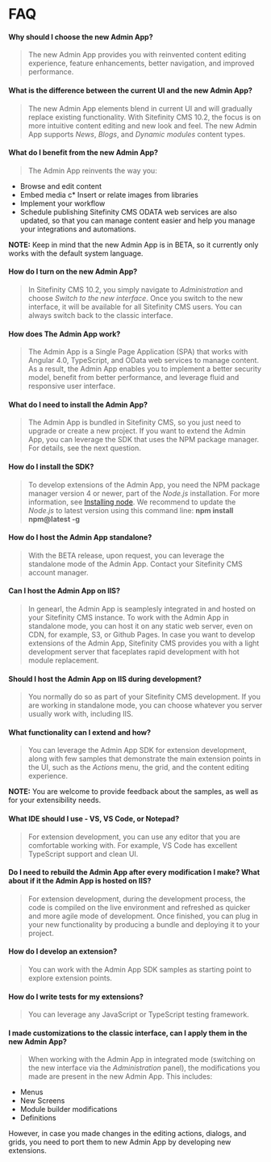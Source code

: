 
# FAQ 
 
 
#### Why should I choose the new Admin App? 

> The new Admin App provides you with reinvented content editing experience, feature enhancements, better navigation, and improved performance. 

#### What is the difference between the current UI and the new Admin App? 

> The new Admin App elements blend in current UI and will gradually replace existing functionality. With Sitefinity CMS 10.2, the focus is on more intuitive content editing and new look and feel. The new Admin App supports *News*, *Blogs*, and *Dynamic modules* content types.

#### What do I benefit from the new Admin App? 
> The Admin App reinvents the way you:
* Browse and edit content
* Embed media
c* Insert or relate images from libraries
* Implement your workflow
* Schedule publishing
Sitefinity CMS ODATA web services are also updated, so that you can manage content easier and help you manage your integrations and automations.

**NOTE:** Keep in mind that the new Admin App is in BETA, so it currently only works with the default system language. 

#### How do I turn on the new Admin App? 
> In Sitefinity CMS 10.2, you simply navigate to *Administration* and choose *Switch to the new interface*.
Once you switch to the new interface, it will be available for all Sitefinity CMS users. You can always switch back to the classic interface.
#### How does The Admin App work? 
> The Admin App is a Single Page Application (SPA) that works with Angular 4.0, TypeScript, and OData web services to manage content. As a result, the Admin App enables you to implement a better security model, benefit from better performance, and leverage fluid and responsive user interface. 


#### What do I need to install the Admin App? 
> The Admin App is bundled in Sitefinity CMS, so you just need to upgrade or create a new project. If you want to extend the Admin App, you can leverage the SDK that uses the NPM package manager. For details, see the next question.

#### How do I install the SDK? 
> To develop extensions of the Admin App, you need the NPM package manager version 4 or newer, part of the *Node.js* installation. For more information, see [Installing node](https://docs.npmjs.com/getting-started/installing-node). 
We recommend to update the *Node.js* to latest version using this command line: 
**npm install npm@latest -g**

#### How do I host the Admin App standalone? 
> With the BETA release, upon request, you can leverage the standalone mode of the Admin App. Contact your Sitefinity CMS account manager. 

#### Can I host the Admin App on IIS? 
> In genearl, the Admin App is seamplesly integrated in and hosted on your Sitefinity CMS instance. To work with the Admin App in standalone mode, you can host it on any static web server, even on CDN, for example, S3, or Github Pages.
In case you want to develop extensions of the Admin App, Sitefinity CMS provides you with a light development server that faceplates rapid development with hot module replacement.

#### Should I host the Admin App on IIS during development? 
> You normally do so as part of your Sitefinity CMS development. If you are working in standalone mode, you can choose whatever you server usually work with, including IIS.

#### What functionality can I extend and how?
> You can leverage the Admin App SDK for extension development, along with few samples that demonstrate the main extension points in the UI, such as the *Actions* menu, the grid, and the content editing experience.
 
 **NOTE:** You are welcome to provide feedback about the samples, as well as for your extensibility needs. 

#### What IDE should I use - VS, VS Code, or Notepad? 
> For extension development, you can use any editor that you are comfortable working with. For example, VS Code has excellent TypeScript support and clean UI.

#### Do I need to rebuild the Admin App after every modification I make? What about if it the Admin App is hosted on IIS? 
> For extension development, during the development process, the code is compiled on the live environment and refreshed as quicker and more agile mode of development. Once finished, you can plug in your new functionality by producing a bundle and deploying it to your project.

#### How do I develop an extension?
> You can work with the Admin App SDK samples as starting point to explore extension points.

#### How do I write tests for my extensions? 
> You can leverage any JavaScript or TypeScript testing framework. 

#### I made customizations to the classic interface, can I apply them in the new Admin App? 
> When working with the Admin App in integrated mode (switching on the new interface via the *Administration* panel), the modifications you made are present in the new Admin App. This includes:
* Menus
* New Screens
* Module builder modifications
* Definitions

However, in case you made changes in the editing actions, dialogs, and grids, you need to port them to new Admin App by developing new extensions. 
